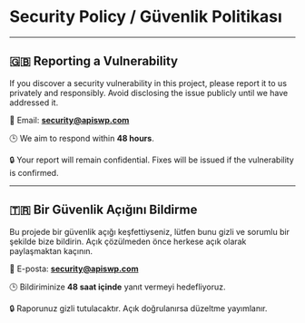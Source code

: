 # Security Policy / Güvenlik Politikası

---

## 🇬🇧 Reporting a Vulnerability

If you discover a security vulnerability in this project, please report it to us privately and responsibly. Avoid disclosing the issue publicly until we have addressed it.

📧 Email: **security@apiswp.com**

🕒 We aim to respond within **48 hours**.

🔒 Your report will remain confidential. Fixes will be issued if the vulnerability is confirmed.

---

## 🇹🇷 Bir Güvenlik Açığını Bildirme

Bu projede bir güvenlik açığı keşfettiyseniz, lütfen bunu gizli ve sorumlu bir şekilde bize bildirin. Açık çözülmeden önce herkese açık olarak paylaşmaktan kaçının.

📧 E-posta: **security@apiswp.com**

🕒 Bildiriminize **48 saat içinde** yanıt vermeyi hedefliyoruz.

🔒 Raporunuz gizli tutulacaktır. Açık doğrulanırsa düzeltme yayımlanır.
